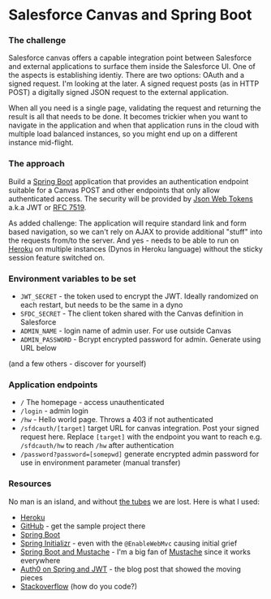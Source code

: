 # Salesforce Canvas and Spring Boot

### The challenge
Salesforce canvas offers a capable integration point between Salesforce and external applications to surface them inside the Salesforce UI. One of the aspects is establishing identiy. There are two options: OAuth and a signed request. I'm looking at the later. A signed request posts (as in HTTP POST) a digitally signed JSON request to the external application.

When all you need is a single page, validating the request and returning the result is all that needs to be done. It becomes trickier when you want to navigate in the application and when that application runs in the cloud with multiple load balanced instances, so you might end up on a different instance mid-flight.

### The approach
Build a [Spring Boot](https://projects.spring.io/spring-boot/) application that provides an authentication endpoint suitable for a Canvas POST and other endpoints that only allow authenticated access. The security will be provided by [Json Web Tokens](https://jwt.io/) a.k.a JWT or [RFC 7519](https://tools.ietf.org/html/rfc7519).

As added challenge: The application will require standard link and form based navigation, so we can't rely on AJAX to provide additional "stuff" into the requests from/to the server. And yes - needs to be able to run on [Heroku](https://www.heroku.com/) on multiple instances (Dynos in Heroku language) without the sticky session feature switched on.

### Environment variables to be set

- `JWT_SECRET` - the token used to encrypt the JWT. Ideally randomized on each restart, but needs to be the same in a dyno
- `SFDC_SECRET` - The client token shared with the Canvas definition in Salesforce
- `ADMIN_NAME` - login  name of admin user. For use outside Canvas
- `ADMIN_PASSWORD` - Bcrypt encrypted password for admin. Generate using URL below

(and a few others - discover for yourself)

### Application endpoints

- `/` The homepage - access unauthenticated
- `/login` - admin login
- `/hw` - Hello world page. Throws a 403 if not authenticated
- `/sfdcauth/[target]` target URL for canvas integration. Post your signed request here. Replace `[target]` with the endpoint you want to reach e.g. `/sfdcauth/hw` to reach `/hw` after authentication
- `/password?password=[somepwd]` generate encrypted admin password for use in environment parameter (manual transfer)
### Resources

No man is an island, and without [the tubes](https://en.wikipedia.org/wiki/Series_of_tubes) we are lost. Here is what I used:

- [Heroku](https://www.heroku.com/)
- [GitHub](https://github.com/stwissel/) - get the sample project there
- [Spring Boot](https://projects.spring.io/spring-boot/)
- [Spring Initializr](https://start.spring.io/) - even with the `@EnableWebMvc` causing initial grief
- [Spring Boot and Mustache](http://www.baeldung.com/spring-boot-mustache) - I'm a big fan of [Mustache](http://mustache.github.io/) since it works everywhere
- [Auth0 on Spring and JWT](https://auth0.com/blog/implementing-jwt-authentication-on-spring-boot/) - the blog post that showed the moving pieces
- [Stackoverflow](https://stackoverflow.com/users/131021/stwissel) (how do you code?)